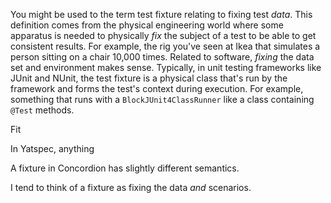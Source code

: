 
You might be used to the term test fixture relating to fixing test _data_. This definition comes from the physical engineering world where some apparatus is needed to physically _fix_ the subject of a test to be able to get consistent results. For example, the rig you've seen at Ikea that simulates a person sitting on a chair 10,000 times. Related to software, _fixing_ the data set and environment makes sense. Typically, in unit testing frameworks like JUnit and NUnit, the test fixture is a physical class that's run by the framework and forms the test's context during execution. For example, something that runs with a `BlockJUnit4ClassRunner` like a class containing `@Test` methods.

Fit 

In Yatspec, anything 

A fixture in Concordion has slightly different semantics.

I tend to think of a fixture as fixing the data _and_ scenarios. 